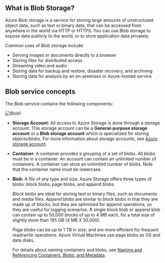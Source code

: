 ## What is Blob Storage?
Azure Blob storage is a service for storing large amounts of unstructured object data, such as text or binary data, that can be accessed from anywhere in the world via HTTP or HTTPS. You can use Blob storage to expose data publicly to the world, or to store application data privately.

Common uses of Blob storage include:

* Serving images or documents directly to a browser
* Storing files for distributed access
* Streaming video and audio
* Storing data for backup and restore, disaster recovery, and archiving
* Storing data for analysis by an on-premises or Azure-hosted service

## Blob service concepts
The Blob service contains the following components:

![Blob1](./media/storage-blob-concepts-include/blob1.jpg)

* **Storage Account:** All access to Azure Storage is done through a storage account. This storage account can be a **General-purpose storage account** or a **Blob storage account** which is specialized for storing objects/blobs. For more information about storage accounts, see [Azure storage account](../articles/storage/storage-create-storage-account.md).
* **Container:** A container provides a grouping of a set of blobs. All blobs must be in a container. An account can contain an unlimited number of containers. A container can store an unlimited number of blobs. Note that the container name must be lowercase.
* **Blob:** A file of any type and size. Azure Storage offers three types of blobs: block blobs, page blobs, and append blobs.
  
    *Block blobs* are ideal for storing text or binary files, such as documents and media files. *Append blobs* are similar to block blobs in that they are made up of blocks, but they are optimized for append operations, so they are useful for logging scenarios. A single block blob or append blob can contain up to 50,000 blocks of up to 4 MB each, for a total size of slightly more than 195 GB (4 MB X 50,000).
  
    *Page blobs* can be up to 1 TB in size, and are more efficient for frequent read/write operations. Azure Virtual Machines use page blobs as OS and data disks.
  
    For details about naming containers and blobs, see [Naming and Referencing Containers, Blobs, and Metadata](https://msdn.microsoft.com/library/azure/dd135715.aspx).

[Blob1]: ./media/storage-blob-concepts-include/blob1.jpg
